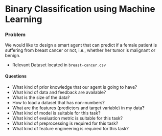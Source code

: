 # Binary Classification using Machine Learning

### Problem
 We would like to design a smart agent that can predict if a female patient is suffering from breast cancer or not, i.e., whether her tumor is malignant or benign.
- Relevant Dataset located in `breast-cancer.csv`

#### Questions
- What kind of prior knowledge that our agent is going to have?
- What kind of data and feedback are available?
- What is the size of the data?
- How to load a dataset that has non-numbers?
- What are the features (predictors and target variable) in my data?
- What kind of model is suitable for this task?
- What kind of evaluation metric is suitable for this task?
- What kind of preprocessing is required for this task?
- What kind of feature engineering is required for this task?
